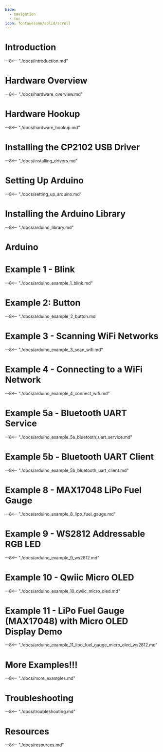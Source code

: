 ```yaml
---
hide:
  - navigation
  - toc
icon: fontawesome/solid/scroll
---
```


# Introduction
--8<-- "./docs/introduction.md"

# Hardware Overview
--8<-- "./docs/hardware_overview.md"

# Hardware Hookup
--8<-- "./docs/hardware_hookup.md"

# Installing the CP2102 USB Driver
--8<-- "./docs/installing_drivers.md"

# Setting Up Arduino
--8<-- "./docs/setting_up_arduino.md"

# Installing the Arduino Library
--8<-- "./docs/arduino_library.md"

# Arduino

# Example 1 - Blink
--8<-- "./docs/arduino_example_1_blink.md"

# Example 2: Button
--8<-- "./docs/arduino_example_2_button.md

# Example 3 - Scanning WiFi Networks
--8<-- "./docs/arduino_example_3_scan_wifi.md"

# Example 4 - Connecting to a WiFi Network
--8<-- "./docs/arduino_example_4_connect_wifi.md"

# Example 5a - Bluetooth UART Service
--8<-- "./docs/arduino_example_5a_bluetooth_uart_service.md"

# Example 5b - Bluetooth UART Client
--8<-- "./docs/arduino_example_5b_bluetooth_uart_client.md"



# Example 8 - MAX17048 LiPo Fuel Gauge
--8<-- "./docs/arduino_example_8_lipo_fuel_gauge.md"

# Example 9 - WS2812 Addressable RGB LED
--8<-- "./docs/arduino_example_9_ws2812.md"

# Example 10 - Qwiic Micro OLED
--8<-- "./docs/arduino_example_10_qwiic_micro_oled.md"

# Example 11 - LiPo Fuel Gauge (MAX17048) with Micro OLED Display Demo
--8<-- "./docs/arduino_example_11_lipo_fuel_gauge_micro_oled_ws2812.md"

# More Examples!!!
--8<-- "./docs/more_examples.md"

# Troubleshooting
--8<-- "./docs/troubleshooting.md"

# Resources
--8<-- "./docs/resources.md"
